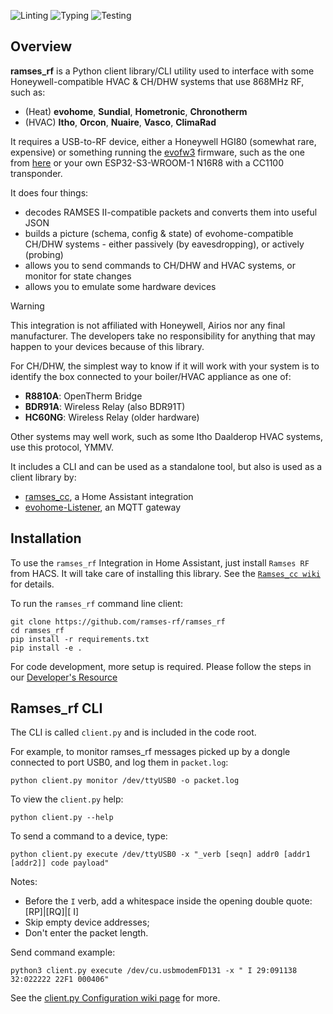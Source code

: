 ![Linting](https://github.com/ramses-rf/ramses_rf/actions/workflows/check-lint.yml/badge.svg)
![Typing](https://github.com/ramses-rf/ramses_rf/actions/workflows/check-type.yml/badge.svg)
![Testing](https://github.com/ramses-rf/ramses_rf/actions/workflows/check-test.yml/badge.svg)

## Overview

**ramses_rf** is a Python client library/CLI utility used to interface with some Honeywell-compatible HVAC & CH/DHW systems that use 868MHz RF, such as:
 - (Heat) **evohome**, **Sundial**, **Hometronic**, **Chronotherm**
 - (HVAC) **Itho**, **Orcon**, **Nuaire**, **Vasco**, **ClimaRad**

It requires a USB-to-RF device, either a Honeywell HGI80 (somewhat rare, expensive) or something running the [evofw3](https://github.com/ghoti57/evofw3) firmware, such as the one from [here](https://indalo-tech.onlineweb.shop/) or your own ESP32-S3-WROOM-1 N16R8 with a CC1100 transponder.

It does four things:
 - decodes RAMSES II-compatible packets and converts them into useful JSON
 - builds a picture (schema, config & state) of evohome-compatible CH/DHW systems - either passively (by eavesdropping), or actively (probing)
 - allows you to send commands to CH/DHW and HVAC systems, or monitor for state changes
 - allows you to emulate some hardware devices

> [!WARNING]
> This integration is not affiliated with Honeywell, Airios nor any final manufacturer. The developers take no responsibility for anything that may happen to your devices because of this library.

For CH/DHW, the simplest way to know if it will work with your system is to identify the box connected to your boiler/HVAC appliance as one of:
 - **R8810A**: OpenTherm Bridge
 - **BDR91A**: Wireless Relay (also BDR91T)
 - **HC60NG**: Wireless Relay (older hardware)

Other systems may well work, such as some Itho Daalderop HVAC systems, use this protocol, YMMV.

It includes a CLI and can be used as a standalone tool, but also is used as a client library by:
 - [ramses_cc](https://github.com/ramses-rf/ramses_cc), a Home Assistant integration
 - [evohome-Listener](https://github.com/smar000/evohome-Listener), an MQTT gateway

## Installation

To use the `ramses_rf` Integration in Home Assistant, just install `Ramses RF` from HACS. It will take care of installing this library. See the [`Ramses_cc wiki`](https://github.com/ramses-rf/ramses_cc/wiki/1.-Installation) for details.

To run the `ramses_rf` command line client:
```
git clone https://github.com/ramses-rf/ramses_rf
cd ramses_rf
pip install -r requirements.txt
pip install -e .
```

For code development, more setup is required. Please follow the steps in our [Developer's Resource](README-developers.md)

## Ramses_rf CLI

The CLI is called ``client.py`` and is included in the code root.

For example, to monitor ramses_rf messages picked up by a dongle connected to port USB0, and log them in `packet.log`:
```
python client.py monitor /dev/ttyUSB0 -o packet.log
```
To view the `client.py` help:
```
python client.py --help
```

To send a command to a device, type:
```
python client.py execute /dev/ttyUSB0 -x "_verb [seqn] addr0 [addr1 [addr2]] code payload"
```
Notes:
- Before the `I` verb, add a whitespace inside the opening double quote: [RP]|[RQ]|[ I]
- Skip empty device addresses;
- Don't enter the packet length.

Send command example:
```
python3 client.py execute /dev/cu.usbmodemFD131 -x " I 29:091138 32:022222 22F1 000406"
```
See the [client.py Configuration wiki page](https://github.com/ramses-rf/ramses_rf/wiki/client.py-configuration-file) for more.
